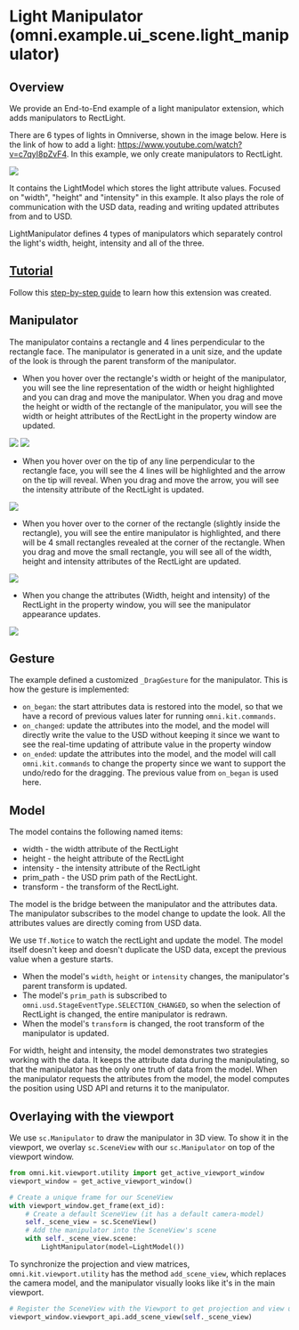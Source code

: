 # Light Manipulator (omni.example.ui_scene.light_manipulator)
##  Overview
We provide an End-to-End example of a light manipulator extension, which adds manipulators to RectLight.

There are 6 types of lights in Omniverse, shown in the image below. Here is the link of how to add a light: https://www.youtube.com/watch?v=c7qyI8pZvF4. In this example, we only create manipulators to RectLight.

![](../data/lights.png)

It contains the LightModel which stores the light attribute values. Focused on "width", "height" and "intensity" in this example. It also plays the role of communication with the USD data, reading and writing updated attributes from and to USD.

LightManipulator defines 4 types of manipulators which separately control the light's width, height, intensity and all of the three.

## [Tutorial](../tutorial/tutorial.md)

Follow this [step-by-step guide](../tutorial/tutorial.md) to learn how this extension was created.

## Manipulator
The manipulator contains a rectangle and 4 lines perpendicular to the rectangle face. The manipulator is generated in a unit size, and the update of the look is through the parent transform of the manipulator.

 - When you hover over the rectangle's width or height of the manipulator, you will see the line representation of the width or height highlighted and you can drag and move the manipulator. When you drag and move the height or width of the rectangle of the manipulator, you will see the width or height attributes of the RectLight in the property window are updated.

 ![](../data/width_s.png)     ![](../data/height_s.png)

 - When you hover over on the tip of any line perpendicular to the rectangle face, you will see the 4 lines will be highlighted and the arrow on the tip will reveal. When you drag and move the arrow, you will see the intensity attribute of the RectLight is updated.

  ![](../data/intensity_s.png)

 - When you hover over to the corner of the rectangle (slightly inside the rectangle), you will see the entire manipulator is highlighted, and there will be 4 small rectangles revealed at the corner of the rectangle. When you drag and move the small rectangle, you will see all of the width, height and intensity attributes of the RectLight are updated.

  ![](../data/preview_s.png)

 - When you change the attributes (Width, height and intensity) of the RectLight in the property window, you will see the manipulator appearance updates.

  ![](../data/attribute_s.png)

## Gesture
The example defined a customized `_DragGesture` for the manipulator. This is how the gesture is implemented:
 - `on_began`: the start attributes data is restored into the model, so that we have a record of previous values later for running `omni.kit.commands`.
 - `on_changed`: update the attributes into the model, and the model will directly write the value to the USD without keeping it since we want to see the real-time updating of attribute value in the property window
 - `on_ended`: update the attributes into the model, and the model will call `omni.kit.commands` to change the property since we want to support the undo/redo for the dragging. The previous value from `on_began` is used here.

## Model
The model contains the following named items:
 - width - the width attribute of the RectLight
 - height - the height attribute of the RectLight
 - intensity - the intensity attribute of the RectLight
 - prim_path - the USD prim path of the RectLight.
 - transform - the transform of the RectLight.

The model is the bridge between the manipulator and the attributes data. The manipulator subscribes to the model change to update the look. All the attributes values are directly coming from USD data.

We use `Tf.Notice` to watch the rectLight and update the model. The model itself doesn't keep and doesn't duplicate the USD data, except the previous value when a gesture starts.

 - When the model's `width`, `height` or `intensity` changes, the manipulator's parent transform is updated.
 - The model's `prim_path` is subscribed to `omni.usd.StageEventType.SELECTION_CHANGED`, so when the selection of RectLight is changed, the entire manipulator is redrawn.
 - When the model's `transform` is changed, the root transform of the manipulator is updated.

For width, height and intensity, the model demonstrates two strategies working with the data.
It keeps the attribute data during the manipulating, so that the manipulator has the only one truth of data from the model. When the manipulator requests the attributes from the model, the model computes the position using USD API and returns it to the manipulator.

## Overlaying with the viewport

We use `sc.Manipulator` to draw the manipulator in 3D view. To show it in the viewport, we overlay `sc.SceneView` with our `sc.Manipulator`
on top of the viewport window.

```python
from omni.kit.viewport.utility import get_active_viewport_window
viewport_window = get_active_viewport_window()

# Create a unique frame for our SceneView
with viewport_window.get_frame(ext_id):
    # Create a default SceneView (it has a default camera-model)
    self._scene_view = sc.SceneView()
    # Add the manipulator into the SceneView's scene
    with self._scene_view.scene:
        LightManipulator(model=LightModel())
```

To synchronize the projection and view matrices, `omni.kit.viewport.utility` has
the method `add_scene_view`, which replaces the camera model, and the
manipulator visually looks like it's in the main viewport.

```python
# Register the SceneView with the Viewport to get projection and view updates
viewport_window.viewport_api.add_scene_view(self._scene_view)
```